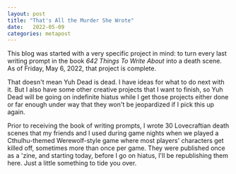 ```yaml
---
layout: post
title: "That's All the Murder She Wrote"
date:   2022-05-09
categories: metapost
---
```

This blog was started with a very specific project in mind: to turn every last writing prompt in the book _642 Things To Write About_ into a death scene. As of Friday, May 6, 2022, that project is complete.

That doesn't mean Yuh Dead is dead. I have ideas for what to do next with it. But I also have some other creative projects that I want to finish, so Yuh Dead will be going on indefinite hiatus while I get those projects either done or far enough under way that they won't be jeopardized if I pick this up again.

Prior to receiving the book of writing prompts, I wrote 30 Lovecraftian death scenes that my friends and I used during game nights when we played a Cthulhu-themed Werewolf-style game where most players' characters get killed off, sometimes more than once per game. They were published once as a 'zine, and starting today, before I go on hiatus, I'll be republishing them here. Just a little something to tide you over.
